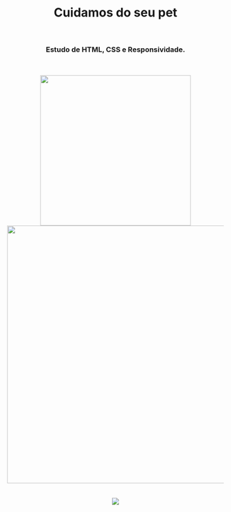 <h1 align="center">
  Cuidamos do seu pet</h1>
<br>
<h3 align="center">Estudo de HTML, CSS e Responsividade.</h3>
<br>
<br>
<div align="center">
  <img width="350px" src="https://github.com/feliperyo/we-care/blob/main/img/mobile%20e%20tablet.png?raw=true" /> 
</div>

<div align="center">
  <img width="600px" src="https://github.com/feliperyo/we-care/blob/main/img/desktop%20EDITADO.png?raw=true"/>
</div>
<br>
<br>
<div align="center">
<a href="https://feliperyo.github.io/cuidamos-do-seu-pet/" target="_blank"><img src="https://img.shields.io/website-up-down-green-red/http/monip.org.svg"></a>
</div>
